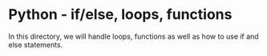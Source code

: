 # Python - if/else, loops, functions

In this directory, we will handle loops, functions as well as how to use if and else statements.
